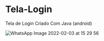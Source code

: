 # Tela-Login
Tela de Login Criado Com Java (android)


![WhatsApp Image 2022-02-03 at 15 29 56](https://user-images.githubusercontent.com/38733044/152417908-b3d46f51-72f3-4907-89f2-87c641fd32f4.jpeg)

